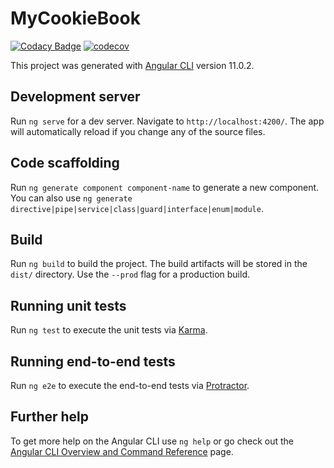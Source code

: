 # MyCookieBook

[![Codacy Badge](https://api.codacy.com/project/badge/Grade/eb171bc3e4f54b27b0fe00ed874b6806)](https://app.codacy.com/gh/MyCookieBook/CookieBookFE?utm_source=github.com&utm_medium=referral&utm_content=MyCookieBook/CookieBookFE&utm_campaign=Badge_Grade_Settings)
[![codecov](https://img.shields.io/codecov/c/gh/MyCookieBook/CookieBookFE?color=green)](https://codecov.io/gh/MyCookieBook/CookieBookFE)

This project was generated with [Angular CLI](https://github.com/angular/angular-cli) version 11.0.2.

## Development server

Run `ng serve` for a dev server. Navigate to `http://localhost:4200/`. The app will automatically reload if you change any of the source files.

## Code scaffolding

Run `ng generate component component-name` to generate a new component. You can also use `ng generate directive|pipe|service|class|guard|interface|enum|module`.

## Build

Run `ng build` to build the project. The build artifacts will be stored in the `dist/` directory. Use the `--prod` flag for a production build.

## Running unit tests

Run `ng test` to execute the unit tests via [Karma](https://karma-runner.github.io).

## Running end-to-end tests

Run `ng e2e` to execute the end-to-end tests via [Protractor](http://www.protractortest.org/).

## Further help

To get more help on the Angular CLI use `ng help` or go check out the [Angular CLI Overview and Command Reference](https://angular.io/cli) page.
